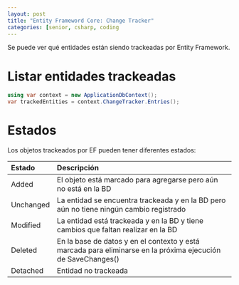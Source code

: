 ```yaml
---
layout: post
title: "Entity Frameword Core: Change Tracker"
categories: [senior, csharp, coding
---
```


Se puede ver qué entidades están siendo trackeadas <!--more-->por Entity Framework.

# Listar entidades trackeadas

```csharp
using var context = new ApplicationDbContext();
var trackedEntities = context.ChangeTracker.Entries();
```

# Estados

Los objetos trackeados por EF pueden tener diferentes estados:

| Estado    | Descripción                                                                                                  |
| :-------- | :----------------------------------------------------------------------------------------------------------- |
| Added     | El objeto está marcado para agregarse pero aún no está en la BD                                              |
| Unchanged | La entidad se encuentra trackeada y en la BD pero aún no tiene ningún cambio registrado                      |
| Modified  | La entidad está trackeada y en la BD y tiene cambios que faltan realizar en la BD                            |
| Deleted   | En la base de datos y en el contexto y está marcada para eliminarse en la próxima ejecución de SaveChanges() |
| Detached  | Entidad no trackeada                                                                                         |
